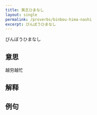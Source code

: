 ```yaml
---
title: 貧乏ひまなし
layout: single
permalink: /proverbs/binbou-hima-nashi
excerpt: びんぼうひまなし
---
```


びんぼうひまなし

## 意思

越穷越忙

## 解释

## 例句

